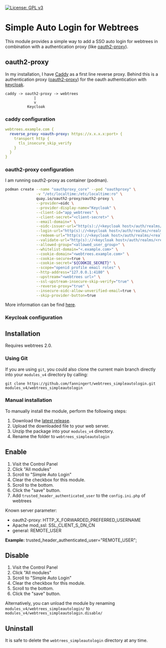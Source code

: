 [![License: GPL v3](https://img.shields.io/badge/License-GPL%20v3-blue.svg)](http://www.gnu.org/licenses/gpl-3.0)

# Simple Auto Login for Webtrees
This module provides a simple way to add a SSO auto login for webtrees in combination with a authentication proxy  (like [oauth2-proxy](https://github.com/oauth2-proxy/oauth2-proxy)).

## oauth2-proxy

In my installation, I have [Caddy](https://caddyserver.com/) as a first line reverse proxy. Behind this is a authentication proxy ([oauth2-proxy](https://github.com/oauth2-proxy/oauth2-proxy)) for the oauth authentication with [keycloak](https://www.keycloak.org/).

```
caddy -> oauth2-proxy -> webtrees
             |
             v
          Keycloak
```

### caddy configuration
```yaml
webtrees.example.com {
  reverse_proxy <oauth-proxy: https://x.x.x.x:port> {
    transport http {
      tls_insecure_skip_verify
    }
  }
}
```

### oauth2-proxy configuration
I am running oauth2-proxy as container (podman).
```bash
podman create --name "oauthproxy_core" --pod "oauthproxy" \
              -v "/etc/localtime:/etc/localtime:ro" \
              quay.io/oauth2-proxy/oauth2-proxy \
              --provider=oidc \
              --provider-display-name="Keycloak" \
              --client-id="app_webtrees" \
              --client-secret="<client-secret>" \
              --email-domain=* \
              --oidc-issuer-url="http(s)://<keycloak host>/auth/realms/<realm>" \
              --login-url="http(s)://<keycloak host>/auth/realms/<realm>/protocol/openid-connect/auth" \
              --redeem-url="http(s)://<keycloak host>/auth/realms/<realm>/protocol/openid-connect/token" \
              --validate-url="http(s)://<keycloak host>/auth/realms/<realm>/protocol/openid-connect/userinfo" \
              --allowed-group="<allowed_user_group>" \
              --whitelist-domain="<.example.com>" \
              --cookie-domain="<webtrees.example.com>" \
              --cookie-secure=true \
              --cookie-secret="${COOKIE_SECRET}" \
              --scope="openid profile email roles" \
              --http-address="127.0.0.1:4180" \
              --upstream="<webtrees url>" \
              --ssl-upstream-insecure-skip-verify="true" \
              --reverse-proxy="true" \
              --insecure-oidc-allow-unverified-email=true \
              --skip-provider-button=true

```
More information can be find [here](https://oauth2-proxy.github.io/oauth2-proxy/docs/configuration/oauth_provider#keycloak-auth-provider).

### Keycloak configuration


## Installation
Requires webtrees 2.0.

### Using Git
If you are using ``git``, you could also clone the current main branch directly into your ``modules_v4`` directory 
by calling:

```
git clone https://github.com/fanningert/webtrees_simpleautologin.git modules_v4/webtrees_simpleautologin
```

### Manual installation
To manually install the module, perform the following steps:

1. Download the [latest release](https://github.com/fanningert/webtrees_simpleautologin/releases/latest).
1. Upload the downloaded file to your web server.
1. Unzip the package into your ``modules_v4`` directory.
1. Rename the folder to ``webtrees_simpleautologin``

## Enable
1. Visit the Control Panel
1. Click "All modules"
1. Scroll to "Simple Auto Login"
1. Clear the checkbox for this module.
1. Scroll to the bottom.
1. Click the "save" button.
1. Add ``trusted_header_authenticated_user`` to the ``config.ini.php`` of webtrees
 
Known server parameter:
* oauth2-proxy: HTTP_X_FORWARDED_PREFERRED_USERNAME
* Apache mod_ssl: SSL_CLIENT_S_DN_CN
* general: REMOTE_USER
  
**Example:** trusted_header_authenticated_user="REMOTE_USER";

## Disable
1. Visit the Control Panel
1. Click "All modules"
1. Scroll to "Simple Auto Login"
1. Clear the checkbox for this module.
1. Scroll to the bottom.
1. Click the "save" button.

Alternatively, you can unload the module by renaming ``modules_v4/webtrees_simpleautologin/`` to ``modules_v4/webtrees_simpleautologin.disable/``

## Uninstall
It is safe to delete the ``webtrees_simpleautologin`` directory at any time.
